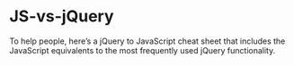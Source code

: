 # JS-vs-jQuery
 To help people, here’s a jQuery to JavaScript cheat sheet that includes the JavaScript equivalents to the most frequently used jQuery functionality.
